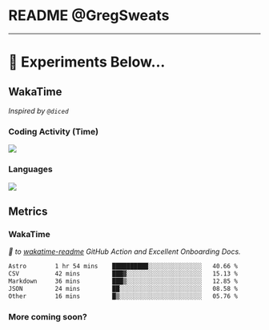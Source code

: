 # README @GregSweats




---
# 🧪 Experiments Below...

## WakaTime

_Inspired by `@diced`_

### Coding Activity (Time)

<a href="https://wakatime.com/@GregSweats" target="_blank"><img src="https://wakatime.com/share/@GregSweats/3e9a92c7-c185-4f55-803f-68a9b7718dc3.png" /></a>

### Languages

<a href="https://wakatime.com/@GregSweats" target="_blank"><img src="https://wakatime.com/share/@GregSweats/18488bb6-6c63-4c8f-bdee-3b8c141f2ad4.png" /></a>

## Metrics

### WakaTime

_🙏 to [wakatime-readme]() GitHub Action and Excellent Onboarding Docs._

<!--START_SECTION:waka-->

```txt
Astro        1 hr 54 mins    ██████████░░░░░░░░░░░░░░░   40.66 %
CSV          42 mins         ███▓░░░░░░░░░░░░░░░░░░░░░   15.13 %
Markdown     36 mins         ███▒░░░░░░░░░░░░░░░░░░░░░   12.85 %
JSON         24 mins         ██░░░░░░░░░░░░░░░░░░░░░░░   08.58 %
Other        16 mins         █▒░░░░░░░░░░░░░░░░░░░░░░░   05.76 %
```

<!--END_SECTION:waka-->

### More coming soon?